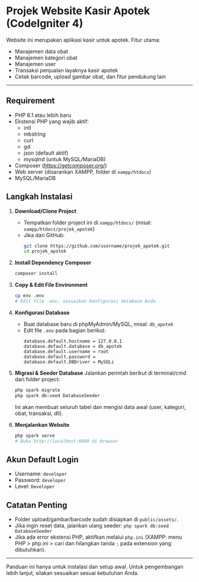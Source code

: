 # Projek Website Kasir Apotek (CodeIgniter 4)

Website ini merupakan aplikasi kasir untuk apotek. Fitur utama:

- Manajemen data obat
- Manajemen kategori obat
- Manajemen user
- Transaksi penjualan layaknya kasir apotek
- Cetak barcode, upload gambar obat, dan fitur pendukung lain

---

## Requirement

- PHP 8.1 atau lebih baru
- Ekstensi PHP yang wajib aktif:
  - intl
  - mbstring
  - curl
  - gd
  - json (default aktif)
  - mysqlnd (untuk MySQL/MariaDB)
- Composer (https://getcomposer.org/)
- Web server (disarankan XAMPP, folder di `xampp/htdocs`)
- MySQL/MariaDB

## Langkah Instalasi

1. **Download/Clone Project**

   - Tempatkan folder project ini di `xampp/htdocs/` (misal: `xampp/htdocs/projek_apotek`)
   - Jika dari GitHub:
     ```bash
     git clone https://github.com/username/projek_apotek.git
     cd projek_apotek
     ```

2. **Install Dependency Composer**

   ```bash
   composer install
   ```

3. **Copy & Edit File Environment**

   ```bash
   cp env .env
   # Edit file .env, sesuaikan konfigurasi database Anda
   ```

4. **Konfigurasi Database**

   - Buat database baru di phpMyAdmin/MySQL, misal: `db_apotek`
   - Edit file `.env` pada bagian berikut:
     ```
     database.default.hostname = 127.0.0.1
     database.default.database = db_apotek
     database.default.username = root
     database.default.password =
     database.default.DBDriver = MySQLi
     ```

5. **Migrasi & Seeder Database**
   Jalankan perintah berikut di terminal/cmd dari folder project:

   ```bash
   php spark migrate
   php spark db:seed DatabaseSeeder
   ```

   Ini akan membuat seluruh tabel dan mengisi data awal (user, kategori, obat, transaksi, dll).

6. **Menjalankan Website**
   ```bash
   php spark serve
   # Buka http://localhost:8080 di browser
   ```

## Akun Default Login

- Username: `developer`
- Password: `developer`
- Level: `Developer`

## Catatan Penting

- Folder upload/gambar/barcode sudah disiapkan di `public/assets/`.
- Jika ingin reset data, jalankan ulang seeder: `php spark db:seed DatabaseSeeder`
- Jika ada error ekstensi PHP, aktifkan melalui `php.ini` (XAMPP: menu PHP > php.ini > cari dan hilangkan tanda `;` pada extension yang dibutuhkan).

---

Panduan ini hanya untuk instalasi dan setup awal. Untuk pengembangan lebih lanjut, silakan sesuaikan sesuai kebutuhan Anda.
